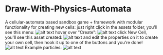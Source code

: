 # Draw-With-Physics-Automata
A cellular-automata based sandbox game + framework with modular functionality for creating new cells: just right click in the assets folder, you'll see this menu:
![alt text](https://i.ibb.co/G5VgwPB/Screen-Shot-2021-04-18-at-22-25-03.png)
hover over "Create":
![alt text](https://i.ibb.co/VWNqdx0/Screen-Shot-2021-04-18-at-22-25-41.png)
click New Cell, you'll see this asset created:
![alt text](https://i.ibb.co/fF0SyZf/Screen-Shot-2021-04-18-at-22-26-16.png)
and edit the properties on it to create your own cell, then hook it up to one of the buttons and you're done!
![alt text](https://i.ibb.co/KF5pGk6/Screen-Shot-2021-04-18-at-22-26-29.png)
Example particles:
![alt text](https://pbs.twimg.com/media/EzIJf9oXIAgGENg?format=jpg&name=4096x4096)
